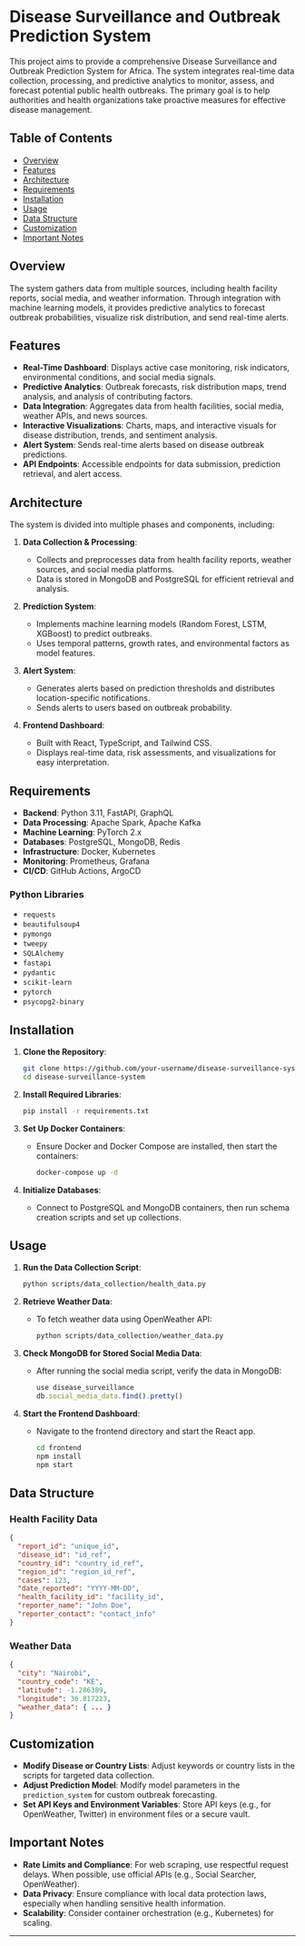 
# Disease Surveillance and Outbreak Prediction System

This project aims to provide a comprehensive Disease Surveillance and Outbreak Prediction System for Africa. The system integrates real-time data collection, processing, and predictive analytics to monitor, assess, and forecast potential public health outbreaks. The primary goal is to help authorities and health organizations take proactive measures for effective disease management.

## Table of Contents
- [Overview](#overview)
- [Features](#features)
- [Architecture](#architecture)
- [Requirements](#requirements)
- [Installation](#installation)
- [Usage](#usage)
- [Data Structure](#data-structure)
- [Customization](#customization)
- [Important Notes](#important-notes)

## Overview

The system gathers data from multiple sources, including health facility reports, social media, and weather information. Through integration with machine learning models, it provides predictive analytics to forecast outbreak probabilities, visualize risk distribution, and send real-time alerts.

## Features

- **Real-Time Dashboard**: Displays active case monitoring, risk indicators, environmental conditions, and social media signals.
- **Predictive Analytics**: Outbreak forecasts, risk distribution maps, trend analysis, and analysis of contributing factors.
- **Data Integration**: Aggregates data from health facilities, social media, weather APIs, and news sources.
- **Interactive Visualizations**: Charts, maps, and interactive visuals for disease distribution, trends, and sentiment analysis.
- **Alert System**: Sends real-time alerts based on disease outbreak predictions.
- **API Endpoints**: Accessible endpoints for data submission, prediction retrieval, and alert access.

## Architecture

The system is divided into multiple phases and components, including:
1. **Data Collection & Processing**:
   - Collects and preprocesses data from health facility reports, weather sources, and social media platforms.
   - Data is stored in MongoDB and PostgreSQL for efficient retrieval and analysis.

2. **Prediction System**:
   - Implements machine learning models (Random Forest, LSTM, XGBoost) to predict outbreaks.
   - Uses temporal patterns, growth rates, and environmental factors as model features.

3. **Alert System**:
   - Generates alerts based on prediction thresholds and distributes location-specific notifications.
   - Sends alerts to users based on outbreak probability.

4. **Frontend Dashboard**:
   - Built with React, TypeScript, and Tailwind CSS.
   - Displays real-time data, risk assessments, and visualizations for easy interpretation.

## Requirements

- **Backend**: Python 3.11, FastAPI, GraphQL
- **Data Processing**: Apache Spark, Apache Kafka
- **Machine Learning**: PyTorch 2.x
- **Databases**: PostgreSQL, MongoDB, Redis
- **Infrastructure**: Docker, Kubernetes
- **Monitoring**: Prometheus, Grafana
- **CI/CD**: GitHub Actions, ArgoCD

### Python Libraries
  - `requests`
  - `beautifulsoup4`
  - `pymongo`
  - `tweepy`
  - `SQLAlchemy`
  - `fastapi`
  - `pydantic`
  - `scikit-learn`
  - `pytorch`
  - `psycopg2-binary`

## Installation

1. **Clone the Repository**:
   ```bash
   git clone https://github.com/your-username/disease-surveillance-system.git
   cd disease-surveillance-system
   ```

2. **Install Required Libraries**:
   ```bash
   pip install -r requirements.txt
   ```

3. **Set Up Docker Containers**:
   - Ensure Docker and Docker Compose are installed, then start the containers:
     ```bash
     docker-compose up -d
     ```

4. **Initialize Databases**:
   - Connect to PostgreSQL and MongoDB containers, then run schema creation scripts and set up collections.

## Usage

1. **Run the Data Collection Script**:
   ```bash
   python scripts/data_collection/health_data.py
   ```

2. **Retrieve Weather Data**:
   - To fetch weather data using OpenWeather API:
     ```bash
     python scripts/data_collection/weather_data.py
     ```

3. **Check MongoDB for Stored Social Media Data**:
   - After running the social media script, verify the data in MongoDB:
     ```javascript
     use disease_surveillance
     db.social_media_data.find().pretty()
     ```

4. **Start the Frontend Dashboard**:
   - Navigate to the frontend directory and start the React app.
     ```bash
     cd frontend
     npm install
     npm start
     ```

## Data Structure

### Health Facility Data
```json
{
  "report_id": "unique_id",
  "disease_id": "id_ref",
  "country_id": "country_id_ref",
  "region_id": "region_id_ref",
  "cases": 123,
  "date_reported": "YYYY-MM-DD",
  "health_facility_id": "facility_id",
  "reporter_name": "John Doe",
  "reporter_contact": "contact_info"
}
```

### Weather Data
```json
{
  "city": "Nairobi",
  "country_code": "KE",
  "latitude": -1.286389,
  "longitude": 36.817223,
  "weather_data": { ... }
}
```

## Customization

- **Modify Disease or Country Lists**: Adjust keywords or country lists in the scripts for targeted data collection.
- **Adjust Prediction Model**: Modify model parameters in the `prediction_system` for custom outbreak forecasting.
- **Set API Keys and Environment Variables**: Store API keys (e.g., for OpenWeather, Twitter) in environment files or a secure vault.

## Important Notes

- **Rate Limits and Compliance**: For web scraping, use respectful request delays. When possible, use official APIs (e.g., Social Searcher, OpenWeather).
- **Data Privacy**: Ensure compliance with local data protection laws, especially when handling sensitive health information.
- **Scalability**: Consider container orchestration (e.g., Kubernetes) for scaling.

---
